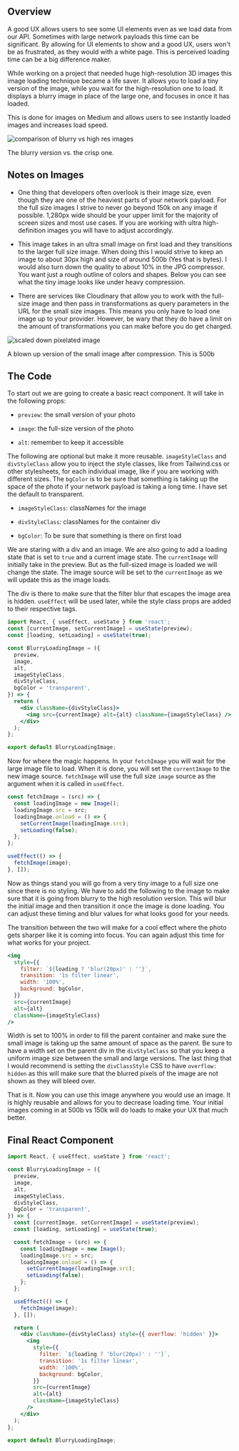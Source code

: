 ## Overview

A good UX allows users to see some UI elements even as we load data from our API. Sometimes with large network payloads this time can be significant. By allowing for UI elements to show and a good UX, users won't be as frustrated, as they would with a white page. This is perceived loading time can be a big difference maker.

While working on a project that needed huge high-resolution 3D images this image loading technique became a life saver. It allows you to load a tiny version of the image, while you wait for the high-resolution one to load. It displays a blurry image in place of the large one, and focuses in once it has loaded.

This is done for images on Medium and allows users to see instantly loaded images and increases load speed.

<img class="content-image" src="https://res.cloudinary.com/dq7uyauun/image/upload/v1597898607/pjimage2.jpg" alt="comparison of blurry vs high res images"/>
<p class="photo-caption">The blurry version vs. the crisp one.</p>

## Notes on Images

- One thing that developers often overlook is their image size, even though they are one of the heaviest parts of your network payload. For the full size images I strive to never go beyond 150k on any image if possible. 1,280px wide should be your upper limit for the majority of screen sizes and most use cases. If you are working with ultra high-definition images you will have to adjust accordingly.

- This image takes in an ultra small image on first load and they transitions to the larger full size image. When doing this I would strive to keep an image to about 30px high and size of around 500b (Yes that is bytes). I would also turn down the quality to about 10% in the JPG compressor. You want just a rough outline of colors and shapes. Below you can see what the tiny image looks like under heavy compression.

- There are services like Cloudinary that allow you to work with the full-size image and then pass in transformations as query parameters in the URL for the small size images. This means you only have to load one image up to your provider.  However, be wary that they do have a limit on the amount of transformations you can make before you do get charged.

<img class="content-image" src="https://res.cloudinary.com/dq7uyauun/image/upload/v1597891312/Screen_Shot_2020-08-20_at_11.28.56_AM.png" alt="scaled down pixelated image"/>
<p class="photo-caption">A blown up version of the small image after compression. This is 500b</p>

## The Code

To start out we are going to create a basic react component. It will take in the following props:

- `preview`: the small version of your photo

- `image`: the full-size version of the photo

- `alt`: remember to keep it accessible

The following are optional but make it more reusable. `imageStyleClass` and `divStyleClass` allow you to inject the style classes, like from Tailwind.css or other stylesheets, for each individual image, like if you are working with different sizes. The `bgColor` is to be sure that something is taking up the space of the photo if your network payload is taking a long time. I have set the default to transparent.

- `imageStyleClass`: classNames for the image

- `divStyleClass`: classNames for the container div

- `bgColor`: To be sure that something is there on first load

We are staring with a div and an image. We are also going to add a loading state that is set to `true` and a current image state. The `currentImage` will initially take in the preview. But as the full-sized image is loaded we will change the state. The image source will be set to the `currentImage` as we will update this as the image loads.

The div is there to make sure that the filter blur that escapes the image area is hidden. `useEffect` will be used later, while the style class props are added to their respective tags.

```jsx
import React, { useEffect, useState } from 'react';
const [currentImage, setCurrentImage] = useState(preview);
const [loading, setLoading] = useState(true);

const BlurryLoadingImage = ({
  preview,
  image,
  alt,
  imageStyleClass,
  divStyleClass,
  bgColor = 'transparent',
}) => {
  return (
    <div className={divStyleClass}>
      <img src={currentImage} alt={alt} className={imageStyleClass} />
    </div>
  );
};

export default BlurryLoadingImage;
```

Now for where the magic happens. In your `fetchImage` you will wait for the large image file to load. When it is done, you will set the `currentImage` to the new image source. `fetchImage` will use the full size `image` source as the argument when it is called in `useEffect`.

```jsx
const fetchImage = (src) => {
  const loadingImage = new Image();
  loadingImage.src = src;
  loadingImage.onload = () => {
    setCurrentImage(loadingImage.src);
    setLoading(false);
  };
};

useEffect(() => {
  fetchImage(image);
}, []);
```

Now as things stand you will go from a very tiny image to a full size one since there is no styling. We have to add the following to the image to make sure that it is going from blurry to the high resolution version. This will blur the initial image and then transition it once the image is done loading. You can adjust these timing and blur values for what looks good for your needs.

The transition between the two will make for a cool effect where the photo gets sharper like it is coming into focus. You can again adjust this time for what works for your project.

```jsx
<img
  style={{
    filter: `${loading ? 'blur(20px)' : ''}`,
    transition: '1s filter linear',
    width: '100%',
    background: bgColor,
  }}
  src={currentImage}
  alt={alt}
  className={imageStyleClass}
/>
```

Width is set to 100% in order to fill the parent container and make sure the small image is taking up the same amount of space as the parent. Be sure to have a width set on the parent div in the `divStyleClass` so that you keep a uniform image size between the small and large versions. The last thing that I would recommend is setting the `divClassStyle` CSS to have `overflow: hidden` as this will make sure that the blurred pixels of the image are not shown as they will bleed over.

That is it. Now you can use this image anywhere you would use an image. It is highly reusable and allows for you to decrease loading time. Your initial images coming in at 500b vs 150k will do loads to make your UX that much better.

## Final React Component

```jsx
import React, { useEffect, useState } from 'react';

const BlurryLoadingImage = ({
  preview,
  image,
  alt,
  imageStyleClass,
  divStyleClass,
  bgColor = 'transparent',
}) => {
  const [currentImage, setCurrentImage] = useState(preview);
  const [loading, setLoading] = useState(true);

  const fetchImage = (src) => {
    const loadingImage = new Image();
    loadingImage.src = src;
    loadingImage.onload = () => {
      setCurrentImage(loadingImage.src);
      setLoading(false);
    };
  };

  useEffect(() => {
    fetchImage(image);
  }, []);

  return (
    <div className={divStyleClass} style={{ overflow: 'hidden' }}>
      <img
        style={{
          filter: `${loading ? 'blur(20px)' : ''}`,
          transition: '1s filter linear',
          width: '100%',
          background: bgColor,
        }}
        src={currentImage}
        alt={alt}
        className={imageStyleClass}
      />
    </div>
  );
};

export default BlurryLoadingImage;
```

